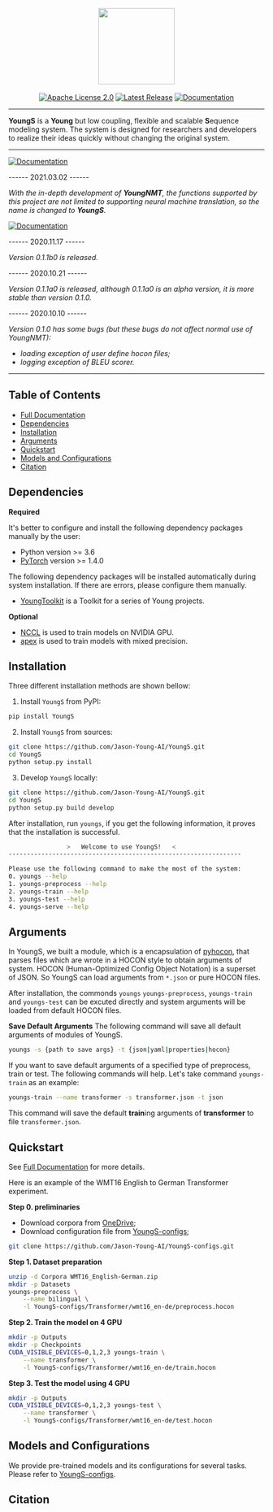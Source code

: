 <p align="center">
  <img src="https://raw.githubusercontent.com/Jason-Young-AI/YoungS/master/docs/_static/youngs_logo.png" width="150">
  <br />
  <br />
  <a href="https://github.com/Jason-Young-AI/YoungS/blob/master/LICENSE"><img alt="Apache License 2.0" src="https://img.shields.io/badge/License-Apache%202.0-brightgreen" /></a>
  <a href="https://github.com/Jason-Young-AI/YoungS/releases"><img alt="Latest Release" src="https://img.shields.io/badge/Release-Latest-blue" /></a>
  <a href="https://jason-young.me/YoungS/"><img alt="Documentation" src="https://img.shields.io/badge/Docs-Latest-yellowgreen" /></a>
</p>

--------------------------------------------------------------------------------

**YoungS** is a **Young** but low coupling, flexible and scalable **S**equence modeling system.
The system is designed for researchers and developers to realize their ideas quickly without changing the original system.

--------------------------------------------------------------------------------

<a href="#"><img alt="Documentation" src="https://img.shields.io/badge/News-Rename-brightgreen" /></a>

------ 2021.03.02 ------

*With the in-depth development of **YoungNMT**, the functions supported by this project are not limited to supporting neural machine translation, so the name is changed to **YoungS**.*

<a href="#"><img alt="Documentation" src="https://img.shields.io/badge/Notifications-Warning-red" /></a>

------ 2020.11.17 ------

*Version 0.1.1b0 is released.*

------ 2020.10.21 ------

*Version 0.1.1a0 is released, although 0.1.1a0 is an alpha version, it is more stable than version 0.1.0.*

------ 2020.10.10 ------

*Version 0.1.0 has some bugs (but these bugs do not affect normal use of YoungNMT):*
  * *loading exception of user define hocon files;*
  * *logging exception of BLEU scorer.*

--------------------------------------------------------------------------------

## Table of Contents

* [Full Documentation](https://jason-young.me/YoungS/)
* [Dependencies](#dependencies)
* [Installation](#installation)
* [Arguments](#arguments)
* [Quickstart](#quickstart)
* [Models and Configurations](#models-and-configurations)
* [Citation](#citation)

## Dependencies

**Required**

It's better to configure and install the following dependency packages manually by the user:
* Python version >= 3.6
* [PyTorch](http://pytorch.org/) version >= 1.4.0

The following dependency packages will be installed automatically during system installation. If there are errors, please configure them manually.
* [YoungToolkit](https://github.com/Jason-Young-AI/YoungToolkit.git) is a Toolkit for a series of Young projects.

**Optional**

* [NCCL](https://github.com/NVIDIA/nccl) is used to train models on NVIDIA GPU.
* [apex](https://github.com/NVIDIA/apex) is used to train models with mixed precision.

## Installation

Three different installation methods are shown bellow:

1. Install `YoungS` from PyPI:
``` bash
pip install YoungS
```

2. Install `YoungS` from sources:
```bash
git clone https://github.com/Jason-Young-AI/YoungS.git
cd YoungS
python setup.py install
```

3. Develop `YoungS` locally:
```bash
git clone https://github.com/Jason-Young-AI/YoungS.git
cd YoungS
python setup.py build develop
```
After installation, run `youngs`, if you get the following information, it proves that the installation is successful.

```bash
                >   Welcome to use YoungS!   <                
----------------------------------------------------------------

Please use the following command to make the most of the system:
0. youngs --help
1. youngs-preprocess --help
2. youngs-train --help
3. youngs-test --help
4. youngs-serve --help
```

## Arguments

In YoungS, we built a module, which is a encapsulation of [pyhocon](https://github.com/chimpler/pyhocon),
that parses files which are wrote in a HOCON style to obtain arguments of system. 
HOCON (Human-Optimized Config Object Notation) is a superset of JSON.
So YoungS can load arguments from `*.json` or pure HOCON files.

After installation, the commonds `youngs` `youngs-preprocess`, `youngs-train` and `youngs-test` can be excuted directly and system arguments will be loaded from default HOCON files.

**Save Default Arguments** 
The following command will save all default arguments of modules of YoungS.
```bash
youngs -s {path to save args} -t {json|yaml|properties|hocon}
```
If you want to save default arguments of a specified type of preprocess, train or test. The following commands will help.
Let's take command `youngs-train` as an example:
```bash
youngs-train --name transformer -s transformer.json -t json
```
This command will save the default **train**ing arguments of **transformer** to file `transformer.json`.

## Quickstart

See [Full Documentation](https://jason-young.me/YoungS/) for more details.

Here is an example of the WMT16 English to German Transformer experiment.

**Step 0. preliminaries**

 * Download corpora from [OneDrive](http://storage.live.com/items/F4F499EA04FAAA42\!1846:/WMT16_English-Romania.zip);
 * Download configuration file from [YoungS-configs](https://github.com/Jason-Young-AI/YoungS-configs);
 ```bash
 git clone https://github.com/Jason-Young-AI/YoungS-configs.git
 ```

**Step 1. Dataset preparation**

```bash
unzip -d Corpora WMT16_English-German.zip
mkdir -p Datasets
youngs-preprocess \
    --name bilingual \
    -l YoungS-configs/Transformer/wmt16_en-de/preprocess.hocon
```

**Step 2. Train the model on 4 GPU**
```bash
mkdir -p Outputs
mkdir -p Checkpoints
CUDA_VISIBLE_DEVICES=0,1,2,3 youngs-train \
    --name transformer \
    -l YoungS-configs/Transformer/wmt16_en-de/train.hocon
```

**Step 3. Test the model using 4 GPU**
```bash
mkdir -p Outputs
CUDA_VISIBLE_DEVICES=0,1,2,3 youngs-test \
    --name transformer \
    -l YoungS-configs/Transformer/wmt16_en-de/test.hocon
```

## Models and Configurations

We provide pre-trained models and its configurations for several tasks. Please refer to [YoungS-configs](https://github.com/Jason-Young-AI/YoungS-configs).

## Citation
